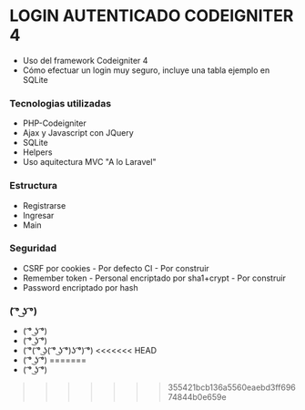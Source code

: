 # LOGIN AUTENTICADO CODEIGNITER 4 #

- Uso del framework Codeigniter 4
- Cómo efectuar un login muy seguro, incluye una tabla ejemplo en SQLite

### Tecnologias utilizadas ###

* PHP-Codeigniter
* Ajax y Javascript con JQuery
* SQLite
* Helpers
* Uso aquitectura MVC "A lo Laravel"

### Estructura ###

* Registrarse
* Ingresar
* Main

### Seguridad ###

* CSRF por cookies - Por defecto CI - Por construir
* Remember token - Personal encriptado por sha1+crypt - Por construir
* Password encriptado por hash

###  ( ͡° ͜ʖ ͡°) ###

* ( ͡° ͜ʖ ͡°)
* ( ͡° ͜ʖ ͡°)
* ( ͡°( ͡° ͜ʖ( ͡° ͜ʖ ͡°)ʖ ͡°) ͡°)
<<<<<<< HEAD
* ( ͡° ͜ʖ ͡°)
=======
* ( ͡° ͜ʖ ͡°)
>>>>>>> 355421bcb136a5560eaebd3ff69674844b0e659e
